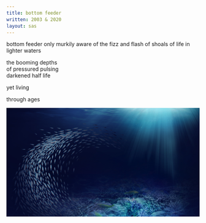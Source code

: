 ```yaml
---
title: bottom feeder
written: 2003 & 2020
layout: sas
---
```


<div class="poem">
bottom feeder  
only murkily aware  
of the fizz and flash  
of shoals of life  
in lighter waters  

the booming depths  
of pressured pulsing  
darkened half life  
  
yet living  

through ages  
</div>

!["sea"](/assets/images/sunshad/deepSea.jpg "sea")
